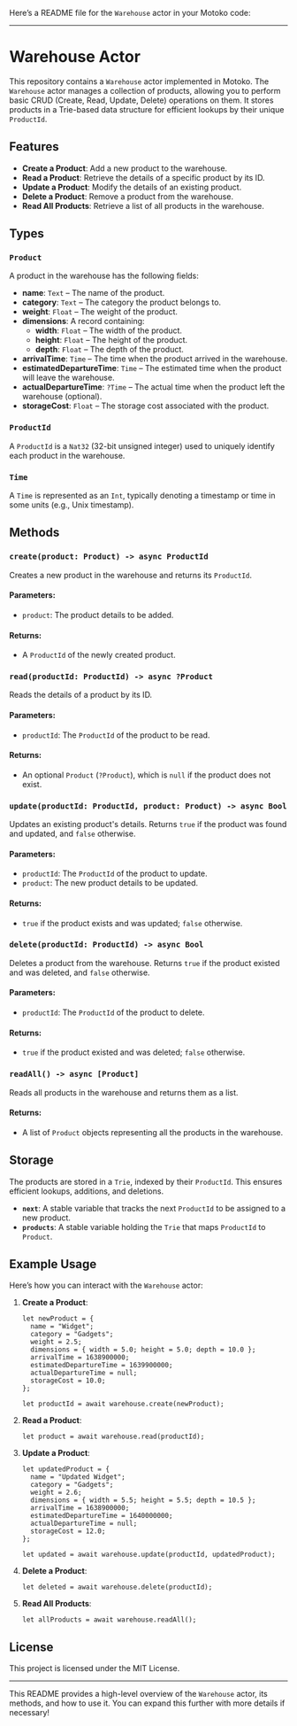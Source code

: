 Here’s a README file for the `Warehouse` actor in your Motoko code:

---

# Warehouse Actor

This repository contains a `Warehouse` actor implemented in Motoko. The `Warehouse` actor manages a collection of products, allowing you to perform basic CRUD (Create, Read, Update, Delete) operations on them. It stores products in a Trie-based data structure for efficient lookups by their unique `ProductId`.

## Features

- **Create a Product**: Add a new product to the warehouse.
- **Read a Product**: Retrieve the details of a specific product by its ID.
- **Update a Product**: Modify the details of an existing product.
- **Delete a Product**: Remove a product from the warehouse.
- **Read All Products**: Retrieve a list of all products in the warehouse.

## Types

### `Product`
A product in the warehouse has the following fields:

- **name**: `Text` – The name of the product.
- **category**: `Text` – The category the product belongs to.
- **weight**: `Float` – The weight of the product.
- **dimensions**: A record containing:
  - **width**: `Float` – The width of the product.
  - **height**: `Float` – The height of the product.
  - **depth**: `Float` – The depth of the product.
- **arrivalTime**: `Time` – The time when the product arrived in the warehouse.
- **estimatedDepartureTime**: `Time` – The estimated time when the product will leave the warehouse.
- **actualDepartureTime**: `?Time` – The actual time when the product left the warehouse (optional).
- **storageCost**: `Float` – The storage cost associated with the product.

### `ProductId`
A `ProductId` is a `Nat32` (32-bit unsigned integer) used to uniquely identify each product in the warehouse.

### `Time`
A `Time` is represented as an `Int`, typically denoting a timestamp or time in some units (e.g., Unix timestamp).

## Methods

### `create(product: Product) -> async ProductId`
Creates a new product in the warehouse and returns its `ProductId`.

#### Parameters:
- `product`: The product details to be added.

#### Returns:
- A `ProductId` of the newly created product.

### `read(productId: ProductId) -> async ?Product`
Reads the details of a product by its ID.

#### Parameters:
- `productId`: The `ProductId` of the product to be read.

#### Returns:
- An optional `Product` (`?Product`), which is `null` if the product does not exist.

### `update(productId: ProductId, product: Product) -> async Bool`
Updates an existing product's details. Returns `true` if the product was found and updated, and `false` otherwise.

#### Parameters:
- `productId`: The `ProductId` of the product to update.
- `product`: The new product details to be updated.

#### Returns:
- `true` if the product exists and was updated; `false` otherwise.

### `delete(productId: ProductId) -> async Bool`
Deletes a product from the warehouse. Returns `true` if the product existed and was deleted, and `false` otherwise.

#### Parameters:
- `productId`: The `ProductId` of the product to delete.

#### Returns:
- `true` if the product existed and was deleted; `false` otherwise.

### `readAll() -> async [Product]`
Reads all products in the warehouse and returns them as a list.

#### Returns:
- A list of `Product` objects representing all the products in the warehouse.

## Storage

The products are stored in a `Trie`, indexed by their `ProductId`. This ensures efficient lookups, additions, and deletions.

- **`next`**: A stable variable that tracks the next `ProductId` to be assigned to a new product.
- **`products`**: A stable variable holding the `Trie` that maps `ProductId` to `Product`.

## Example Usage

Here’s how you can interact with the `Warehouse` actor:

1. **Create a Product**:
   ```motoko
   let newProduct = {
     name = "Widget";
     category = "Gadgets";
     weight = 2.5;
     dimensions = { width = 5.0; height = 5.0; depth = 10.0 };
     arrivalTime = 1638900000;
     estimatedDepartureTime = 1639900000;
     actualDepartureTime = null;
     storageCost = 10.0;
   };

   let productId = await warehouse.create(newProduct);
   ```

2. **Read a Product**:
   ```motoko
   let product = await warehouse.read(productId);
   ```

3. **Update a Product**:
   ```motoko
   let updatedProduct = {
     name = "Updated Widget";
     category = "Gadgets";
     weight = 2.6;
     dimensions = { width = 5.5; height = 5.5; depth = 10.5 };
     arrivalTime = 1638900000;
     estimatedDepartureTime = 1640000000;
     actualDepartureTime = null;
     storageCost = 12.0;
   };

   let updated = await warehouse.update(productId, updatedProduct);
   ```

4. **Delete a Product**:
   ```motoko
   let deleted = await warehouse.delete(productId);
   ```

5. **Read All Products**:
   ```motoko
   let allProducts = await warehouse.readAll();
   ```

## License

This project is licensed under the MIT License.

---

This README provides a high-level overview of the `Warehouse` actor, its methods, and how to use it. You can expand this further with more details if necessary!
